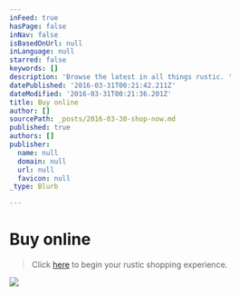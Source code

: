 ```yaml
---
inFeed: true
hasPage: false
inNav: false
isBasedOnUrl: null
inLanguage: null
starred: false
keywords: []
description: 'Browse the latest in all things rustic. '
datePublished: '2016-03-31T00:21:42.211Z'
dateModified: '2016-03-31T00:21:36.201Z'
title: Buy online
author: []
sourcePath: _posts/2016-03-30-shop-now.md
published: true
authors: []
publisher:
  name: null
  domain: null
  url: null
  favicon: null
_type: Blurb

---
```

# Buy online

> Click [here][0] to begin your rustic shopping experience.

![](https://the-grid-user-content.s3-us-west-2.amazonaws.com/4882414d-e504-45cd-89a3-37175d2bdac9.jpg)

[0]: http://www.therusticshop.com/?store=LonestarRusticSupply